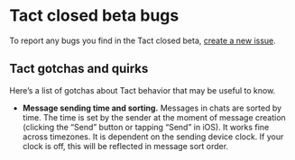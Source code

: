 # Tact closed beta bugs

To report any bugs you find in the Tact closed beta, [create a new issue][new].

## Tact gotchas and quirks

Here’s a list of gotchas about Tact behavior that may be useful to know.

* **Message sending time and sorting.** Messages in chats are sorted by time. The time is set by the sender at the moment of message creation (clicking the “Send” button or tapping “Send” in iOS). It works fine across timezones. It is dependent on the sending device clock. If your clock is off, this will be reflected in message sort order.

[new]: https://github.com/tact/beta-bugs/issues/new/choose
